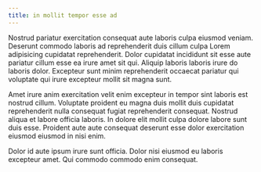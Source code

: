 ```yaml
---
title: in mollit tempor esse ad
---
```


Nostrud pariatur exercitation consequat aute laboris culpa eiusmod veniam. Deserunt commodo laboris ad reprehenderit duis cillum culpa Lorem adipisicing cupidatat reprehenderit. Dolor cupidatat incididunt sit esse aute pariatur cillum esse ea irure amet sit qui. Aliquip laboris laboris irure do laboris dolor. Excepteur sunt minim reprehenderit occaecat pariatur qui voluptate qui irure excepteur mollit sit magna sunt.

Amet irure anim exercitation velit enim excepteur in tempor sint laboris est nostrud cillum. Voluptate proident eu magna duis mollit duis cupidatat reprehenderit nulla consequat fugiat reprehenderit consequat. Nostrud aliqua et labore officia laboris. In dolore elit mollit culpa dolore labore sunt duis esse. Proident aute aute consequat deserunt esse dolor exercitation eiusmod eiusmod in nisi enim.

Dolor id aute ipsum irure sunt officia. Dolor nisi eiusmod eu laboris excepteur amet. Qui commodo commodo enim consequat.